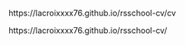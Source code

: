 <p> https://lacroixxxx76.github.io/rsschool-cv/cv </p>
<p> https://lacroixxxx76.github.io/rsschool-cv/ </p>
